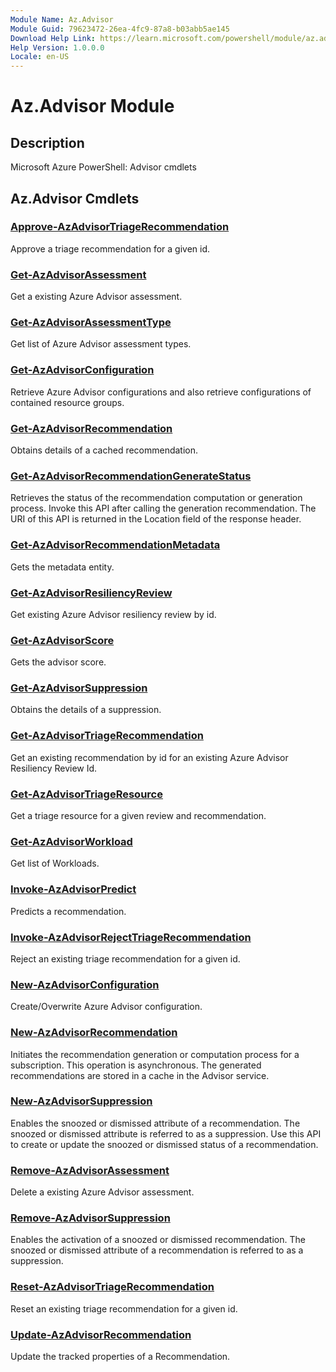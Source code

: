 ```yaml
---
Module Name: Az.Advisor
Module Guid: 79623472-26ea-4fc9-87a8-b03abb5ae145
Download Help Link: https://learn.microsoft.com/powershell/module/az.advisor
Help Version: 1.0.0.0
Locale: en-US
---
```


# Az.Advisor Module
## Description
Microsoft Azure PowerShell: Advisor cmdlets

## Az.Advisor Cmdlets
### [Approve-AzAdvisorTriageRecommendation](Approve-AzAdvisorTriageRecommendation.md)
Approve a triage recommendation for a given id.

### [Get-AzAdvisorAssessment](Get-AzAdvisorAssessment.md)
Get a existing Azure Advisor assessment.

### [Get-AzAdvisorAssessmentType](Get-AzAdvisorAssessmentType.md)
Get list of Azure Advisor assessment types.

### [Get-AzAdvisorConfiguration](Get-AzAdvisorConfiguration.md)
Retrieve Azure Advisor configurations and also retrieve configurations of contained resource groups.

### [Get-AzAdvisorRecommendation](Get-AzAdvisorRecommendation.md)
Obtains details of a cached recommendation.

### [Get-AzAdvisorRecommendationGenerateStatus](Get-AzAdvisorRecommendationGenerateStatus.md)
Retrieves the status of the recommendation computation or generation process.
Invoke this API after calling the generation recommendation.
The URI of this API is returned in the Location field of the response header.

### [Get-AzAdvisorRecommendationMetadata](Get-AzAdvisorRecommendationMetadata.md)
Gets the metadata entity.

### [Get-AzAdvisorResiliencyReview](Get-AzAdvisorResiliencyReview.md)
Get existing Azure Advisor resiliency review by id.

### [Get-AzAdvisorScore](Get-AzAdvisorScore.md)
Gets the advisor score.

### [Get-AzAdvisorSuppression](Get-AzAdvisorSuppression.md)
Obtains the details of a suppression.

### [Get-AzAdvisorTriageRecommendation](Get-AzAdvisorTriageRecommendation.md)
Get an existing recommendation by id for an existing Azure Advisor Resiliency Review Id.

### [Get-AzAdvisorTriageResource](Get-AzAdvisorTriageResource.md)
Get a triage resource for a given review and recommendation.

### [Get-AzAdvisorWorkload](Get-AzAdvisorWorkload.md)
Get list of Workloads.

### [Invoke-AzAdvisorPredict](Invoke-AzAdvisorPredict.md)
Predicts a recommendation.

### [Invoke-AzAdvisorRejectTriageRecommendation](Invoke-AzAdvisorRejectTriageRecommendation.md)
Reject an existing triage recommendation for a given id.

### [New-AzAdvisorConfiguration](New-AzAdvisorConfiguration.md)
Create/Overwrite Azure Advisor configuration.

### [New-AzAdvisorRecommendation](New-AzAdvisorRecommendation.md)
Initiates the recommendation generation or computation process for a subscription.
This operation is asynchronous.
The generated recommendations are stored in a cache in the Advisor service.

### [New-AzAdvisorSuppression](New-AzAdvisorSuppression.md)
Enables the snoozed or dismissed attribute of a recommendation.
The snoozed or dismissed attribute is referred to as a suppression.
Use this API to create or update the snoozed or dismissed status of a recommendation.

### [Remove-AzAdvisorAssessment](Remove-AzAdvisorAssessment.md)
Delete a existing Azure Advisor assessment.

### [Remove-AzAdvisorSuppression](Remove-AzAdvisorSuppression.md)
Enables the activation of a snoozed or dismissed recommendation.
The snoozed or dismissed attribute of a recommendation is referred to as a suppression.

### [Reset-AzAdvisorTriageRecommendation](Reset-AzAdvisorTriageRecommendation.md)
Reset an existing triage recommendation for a given id.

### [Update-AzAdvisorRecommendation](Update-AzAdvisorRecommendation.md)
Update the tracked properties of a Recommendation.


